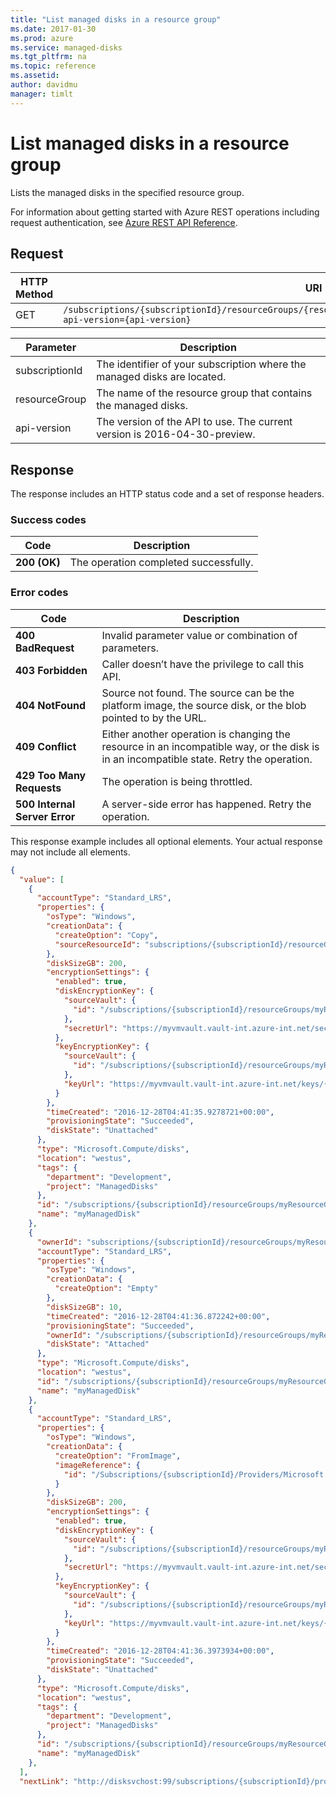 ```yaml
---
title: "List managed disks in a resource group"
ms.date: 2017-01-30
ms.prod: azure
ms.service: managed-disks
ms.tgt_pltfrm: na
ms.topic: reference
ms.assetid: 
author: davidmu
manager: timlt
---
```


# List managed disks in a resource group

Lists the managed disks in the specified resource group.

For information about getting started with Azure REST operations including request authentication, see [Azure REST API Reference](../../../../index.md).

## Request

| HTTP Method | URI|  
| ----------- |----|  
| GET | `/subscriptions/{subscriptionId}/resourceGroups/{resourceGroup}/providers/Microsoft.Compute/disks/?api-version={api-version}` |

| Parameter | Description |
| --------- | ----------- |
| subscriptionId | The identifier of your subscription where the managed disks are located. |
| resourceGroup | The name of the resource group that contains the managed disks. |
| api-version | The version of the API to use. The current version is 2016-04-30-preview. |
 
## Response  

The response includes an HTTP status code and a set of response headers.  

### Success codes

| Code | Description |
| ---- | ----------- |
| **200 (OK)** | The operation completed successfully. | 

### Error codes

| Code | Description |
| ---- | ----------- |
| **400 BadRequest** | Invalid parameter value or combination of parameters. | 
| **403 Forbidden** | Caller doesn’t have the privilege to call this API. | 
| **404 NotFound** | Source not found. The source can be the platform image, the source disk, or the blob pointed to by the URL. |
| **409 Conflict** | Either another operation is changing the resource in an incompatible way, or the disk is in an incompatible state. Retry the operation. | 
| **429 Too Many Requests** | The operation is being throttled. |
| **500 Internal Server Error** |  A server-side error has happened. Retry the operation. |   

This response example includes all optional elements. Your actual response may not include all elements.

```json
{ 
  "value": [ 
    { 
      "accountType": "Standard_LRS",
      "properties": { 
        "osType": "Windows", 
        "creationData": { 
          "createOption": "Copy", 
          "sourceResourceId": "subscriptions/{subscriptionId}/resourceGroups/myResourceGroup/providers/Microsoft.Compute/disks/myManagedDisk" 
        }, 
        "diskSizeGB": 200, 
        "encryptionSettings": { 
          "enabled": true, 
          "diskEncryptionKey": { 
            "sourceVault": { 
              "id": "/subscriptions/{subscriptionId}/resourceGroups/myResourceGroup/providers/Microsoft.KeyVault/vaults/myVMVault" 
            }, 
            "secretUrl": "https://myvmvault.vault-int.azure-int.net/secrets/{secret}" 
          }, 
          "keyEncryptionKey": { 
            "sourceVault": { 
              "id": "/subscriptions/{subscriptionId}/resourceGroups/myResourceGroup/providers/Microsoft.KeyVault/vaults/myVMVault" 
            }, 
            "keyUrl": "https://myvmvault.vault-int.azure-int.net/keys/{key}" 
          } 
        }, 
        "timeCreated": "2016-12-28T04:41:35.9278721+00:00",
        "provisioningState": "Succeeded",
        "diskState": "Unattached" 
      }, 
      "type": "Microsoft.Compute/disks", 
      "location": "westus", 
      "tags": { 
        "department": "Development", 
        "project": "ManagedDisks" 
      }, 
      "id": "/subscriptions/{subscriptionId}/resourceGroups/myResourceGroup/providers/Microsoft.Compute/disks/myManagedDisk", 
      "name": "myManagedDisk" 
    }, 
    { 
      "ownerId": "subscriptions/{subscriptionId}/resourceGroups/myResourceGroup/providers/Microsoft.Compute/virtualMachines/myVM", 
      "accountType": "Standard_LRS",
      "properties": { 
        "osType": "Windows", 
        "creationData": { 
          "createOption": "Empty" 
        }, 
        "diskSizeGB": 10, 
        "timeCreated": "2016-12-28T04:41:36.872242+00:00", 
        "provisioningState": "Succeeded",
        "ownerId": "/subscriptions/{subscriptionId}/resourceGroups/myResourceGroup/providers/Microsoft.Compute/virtualMachines/myVM", 
        "diskState": "Attached"
      }, 
      "type": "Microsoft.Compute/disks", 
      "location": "westus", 
      "id": "/subscriptions/{subscriptionId}/resourceGroups/myResourceGroup/providers/Microsoft.Compute/disks/myManagedDisk", 
      "name": "myManagedDisk" 
    }, 
    { 
      "accountType": "Standard_LRS",
      "properties": { 
        "osType": "Windows", 
        "creationData": { 
          "createOption": "FromImage", 
          "imageReference": { 
            "id": "/Subscriptions/{subscriptionId}/Providers/Microsoft.Compute/Locations/uswest/Publishers/Microsoft/ArtifactTypes/VMImage/Offers/{offer}" 
          } 
        }, 
        "diskSizeGB": 200, 
        "encryptionSettings": { 
          "enabled": true, 
          "diskEncryptionKey": { 
            "sourceVault": { 
              "id": "/subscriptions/{subscriptionId}/resourceGroups/myResourceGroup/providers/Microsoft.KeyVault/vaults/myVMVault" 
            }, 
            "secretUrl": "https://myvmvault.vault-int.azure-int.net/secrets/{secret}" 
          }, 
          "keyEncryptionKey": { 
            "sourceVault": { 
              "id": "/subscriptions/{subscriptionId}/resourceGroups/myResourceGroup/providers/Microsoft.KeyVault/vaults/myVMVault" 
            }, 
            "keyUrl": "https://myvmvault.vault-int.azure-int.net/keys/{key}" 
          } 
        }, 
        "timeCreated": "2016-12-28T04:41:36.3973934+00:00", 
        "provisioningState": "Succeeded",
        "diskState": "Unattached" 
      }, 
      "type": "Microsoft.Compute/disks", 
      "location": "westus", 
      "tags": { 
        "department": "Development", 
        "project": "ManagedDisks" 
      }, 
      "id": "/subscriptions/{subscriptionId}/resourceGroups/myResourceGroup/providers/Microsoft.Compute/disks/myManagedDisk", 
      "name": "myManagedDisk" 
    }, 
  ], 
  "nextLink": "http://disksvchost:99/subscriptions/{subscriptionId}/providers/Microsoft.Compute/disks?$skiptoken={token}/Subscriptions/{subscriptionId}/ResourceGroups/myResourceGroup/Disks/myManagedDisk"   
```
 
